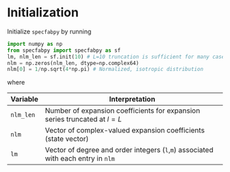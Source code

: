 # Initialization

Initialize `specfabpy` by running

```python
import numpy as np
from specfabpy import specfabpy as sf
lm, nlm_len = sf.init(10) # L=10 truncation is sufficient for many cases
nlm = np.zeros(nlm_len, dtype=np.complex64)
nlm[0] = 1/np.sqrt(4*np.pi) # Normalized, isotropic distribution
```

where

| Variable | Interpretation |
| --- | --- |
| `nlm_len` | Number of expansion coefficients for expansion series truncated at $l=L$ |
| `nlm`     | Vector of complex-valued expansion coefficients (state vector) |
| `lm`      | Vector of degree and order integers (`l`,`m`) associated with each entry in `nlm` |

